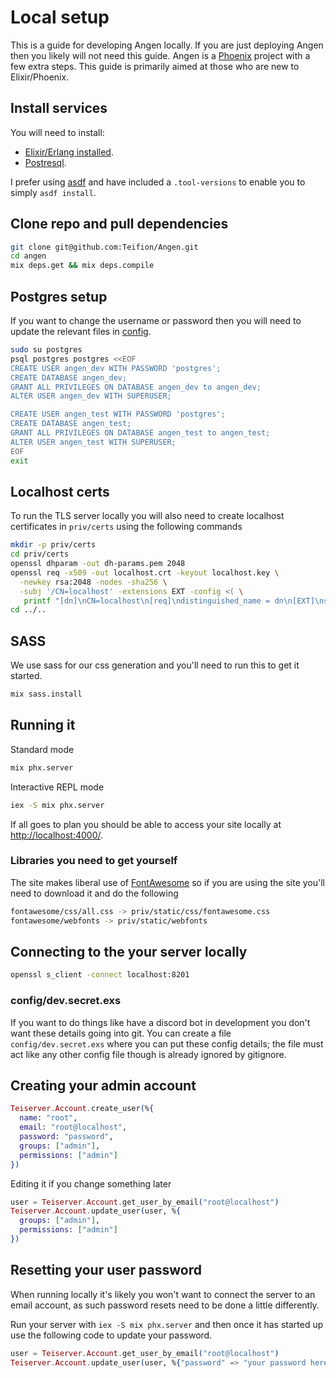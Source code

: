 # Local setup
This is a guide for developing Angen locally. If you are just deploying Angen then you likely will not need this guide. Angen is a [Phoenix](https://www.phoenixframework.org/) project with a few extra steps. This guide is primarily aimed at those who are new to Elixir/Phoenix.

## Install services
You will need to install:
- [Elixir/Erlang installed](https://elixir-lang.org/install.html).
- [Postresql](https://www.postgresql.org/download).

I prefer using [asdf](https://github.com/asdf-vm/asdf) and have included a `.tool-versions` to enable you to simply `asdf install`.

## Clone repo and pull dependencies
```bash
git clone git@github.com:Teifion/Angen.git
cd angen
mix deps.get && mix deps.compile
```

## Postgres setup
If you want to change the username or password then you will need to update the relevant files in [config](/config).
```bash
sudo su postgres
psql postgres postgres <<EOF
CREATE USER angen_dev WITH PASSWORD 'postgres';
CREATE DATABASE angen_dev;
GRANT ALL PRIVILEGES ON DATABASE angen_dev to angen_dev;
ALTER USER angen_dev WITH SUPERUSER;

CREATE USER angen_test WITH PASSWORD 'postgres';
CREATE DATABASE angen_test;
GRANT ALL PRIVILEGES ON DATABASE angen_test to angen_test;
ALTER USER angen_test WITH SUPERUSER;
EOF
exit
```

## Localhost certs
To run the TLS server locally you will also need to create localhost certificates in `priv/certs` using the following commands

```bash
mkdir -p priv/certs
cd priv/certs
openssl dhparam -out dh-params.pem 2048
openssl req -x509 -out localhost.crt -keyout localhost.key \
  -newkey rsa:2048 -nodes -sha256 \
  -subj '/CN=localhost' -extensions EXT -config <( \
   printf "[dn]\nCN=localhost\n[req]\ndistinguished_name = dn\n[EXT]\nsubjectAltName=DNS:localhost\nkeyUsage=digitalSignature\nextendedKeyUsage=serverAuth")
cd ../..
```

## SASS
We use sass for our css generation and you'll need to run this to get it started.
```bash
mix sass.install
```

## Running it
Standard mode
```bash
mix phx.server
```

Interactive REPL mode
```bash
iex -S mix phx.server
```

If all goes to plan you should be able to access your site locally at [http://localhost:4000/](http://localhost:4000/).

### Libraries you need to get yourself
The site makes liberal use of [FontAwesome](https://fontawesome.com/) so if you are using the site you'll need to download it and do the following
```bash
fontawesome/css/all.css -> priv/static/css/fontawesome.css
fontawesome/webfonts -> priv/static/webfonts
```

## Connecting to the your server locally
```bash
openssl s_client -connect localhost:8201
```

### config/dev.secret.exs
If you want to do things like have a discord bot in development you don't want these details going into git. You can create a file `config/dev.secret.exs` where you can put these config details; the file must act like any other config file though is already ignored by gitignore.

## Creating your admin account
```elixir
Teiserver.Account.create_user(%{
  name: "root",
  email: "root@localhost",
  password: "password",
  groups: ["admin"],
  permissions: ["admin"]
})
```

Editing it if you change something later
```elixir
user = Teiserver.Account.get_user_by_email("root@localhost")
Teiserver.Account.update_user(user, %{
  groups: ["admin"],
  permissions: ["admin"]
})
```

## Resetting your user password
When running locally it's likely you won't want to connect the server to an email account, as such password resets need to be done a little differently.

Run your server with `iex -S mix phx.server` and then once it has started up use the following code to update your password.

```elixir
user = Teiserver.Account.get_user_by_email("root@localhost")
Teiserver.Account.update_user(user, %{"password" => "your password here"})
```
